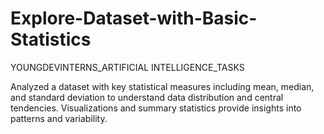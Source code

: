 # Explore-Dataset-with-Basic-Statistics
YOUNGDEVINTERNS_ARTIFICIAL INTELLIGENCE_TASKS

Analyzed a dataset with key statistical measures including mean, median, and standard deviation to understand data distribution and central tendencies. Visualizations and summary statistics provide insights into patterns and variability.
